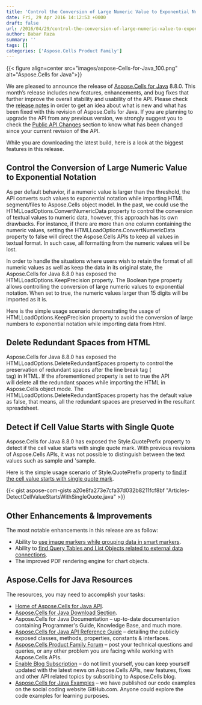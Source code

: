 ```yaml
---
title: 'Control the Conversion of Large Numeric Value to Exponential Notation in Excel using Java'
date: Fri, 29 Apr 2016 14:12:53 +0000
draft: false
url: /2016/04/29/control-the-conversion-of-large-numeric-value-to-exponential-notation-in-excel-using-java/
author: Babar Raza
summary: ''
tags: []
categories: ['Aspose.Cells Product Family']
---
```




{{< figure align=center src="images/aspose-Cells-for-Java_100.png" alt="Aspose.Cells for Java">}}


We are pleased to announce the release of [Aspose.Cells for Java][1] 8.8.0. This month’s release includes new features, enhancements, and bug fixes that further improve the overall stability and usability of the API. Please check the [release notes][2] in order to get an idea about what is new and what has been fixed with this revision of Aspose.Cells for Java. If you are planning to upgrade the API from any previous version, we strongly suggest you to check the [Public API Changes][3] section to know what has been changed since your current revision of the API.

While you are downloading the latest build, here is a look at the biggest features in this release.

## Control the Conversion of Large Numeric Value to Exponential Notation

As per default behavior, if a numeric value is larger than the threshold, the API converts such values to exponential notation while importing HTML segment/files to Aspose.Cells object model. In the past, we could use the HTMLLoadOptions.ConvertNumericData property to control the conversion of textual values to numeric data, however, this approach has its own drawbacks. For instance, if there are more than one column containing the numeric values, setting the HTMLLoadOptions.ConvertNumericData property to false will direct the Aspose.Cells APIs to keep all values in textual format. In such case, all formatting from the numeric values will be lost.

In order to handle the situations where users wish to retain the format of all numeric values as well as keep the data in its original state, the Aspose.Cells for Java 8.8.0 has exposed the HTMLLoadOptions.KeepPrecision property. The Boolean type property allows controlling the conversion of large numeric values to exponential notation. When set to true, the numeric values larger than 15 digits will be imported as it is.

Here is the simple usage scenario demonstrating the usage of HTMLLoadOptions.KeepPrecision property to avoid the conversion of large numbers to exponential notation while importing data from Html.



## Delete Redundant Spaces from HTML

Aspose.Cells for Java 8.8.0 has exposed the HTMLLoadOptions.DeleteRedundantSpaces property to control the preservation of redundant spaces after the line break tag (<BR> tag) in HTML. If the aforementioned property is set to true the API will delete all the redundant spaces while importing the HTML in Aspose.Cells object mode. The HTMLLoadOptions.DeleteRedundantSpaces property has the default value as false, that means, all the redundant spaces are preserved in the resultant spreadsheet.

## Detect if Cell Value Starts with Single Quote

Aspose.Cells for Java 8.8.0 has exposed the Style.QuotePrefix property to detect if the cell value starts with single quote mark. With previous revisions of Aspose.Cells APIs, it was not possible to distinguish between the text values such as sample and 'sample.

Here is the simple usage scenario of Style.QuotePrefix property to [find if the cell value starts with single quote mark][4].

{{< gist aspose-com-gists a20e8fa273e7cfa37d032b8211fcf8bf "Articles-DetectCellValueStartsWithSingleQuote.java" >}}

## Other Enhancements & Improvements

The most notable enhancements in this release are as follow:

*   Ability to [use image markers while grouping data in smart markers][5].
*   Ability to [find Query Tables and List Objects related to external data connections][6].
*   The improved PDF rendering engine for chart objects.

## Aspose.Cells for Java Resources

The resources, you may need to accomplish your tasks:

*   [Home of Aspose.Cells for Java API][7].
*   [Aspose.Cells for Java Download Section][8].
*   Aspose.Cells for Java Documentation – up-to-date documentation containing Programmer's Guide, Knowledge Base, and much more.
*   [Aspose.Cells for Java API Reference Guide][9] – detailing the publicly exposed classes, methods, properties, constants & interfaces.
*   [Aspose.Cells Product Family Forum][10] – post your technical questions and queries, or any other problem you are facing while working with Aspose.Cells APIs.
*   [Enable Blog Subscription][11] – do not limit yourself, you can keep yourself updated with the latest news on Aspose.Cells APIs, new features, fixes and other API related topics by subscribing to Aspose.Cells blog.
*   [Aspose.Cells for Java Examples][12] – we have published our code examples on the social coding website GitHub.com. Anyone could explore the code examples for learning purposes.




[1]: https://downloads.aspose.com/cells/java
[2]: http://docs.aspose.com/display/cellsjava/Aspose.Cells+for+Java+8.8.0+Release+Notes
[3]: http://docs.aspose.com/display/cellsjava/Migrating+from+Earlier+Versions+of+Aspose.Cells
[4]: https://docs.aspose.com/display/cellsjava/Find+if+the+cell+value+starts+with+single+quote+mark
[5]: http://docs.aspose.com/display/cellsjava/Using+Image+Markers+while+Grouping+Data+in+Smart+Markers
[6]: https://docs.aspose.com/display/cellsjava/Find+Query+Tables+and+List+Objects+related+to+External+Data+Connections
[7]: https://products.aspose.com/cells/java
[8]: https://downloads.aspose.com/cells/java
[9]: https://apireference.aspose.com/cells/java
[10]: https://forum.aspose.com/
[11]: https://blog.aspose.com/
[12]: https://github.com/asposecells/Aspose_Cells_Java




